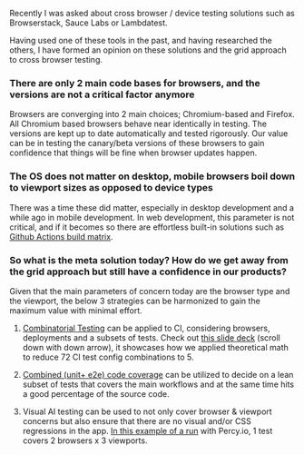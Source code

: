 Recently I was asked about cross browser / device testing solutions such as Browserstack, Sauce Labs or Lambdatest.

Having used one of these tools in the past, and having researched the others, I have formed an opinion on these solutions and the grid approach to cross browser testing.


### There are only 2 main code bases for browsers, and the versions are not a critical factor anymore

Browsers are converging into 2 main choices; Chromium-based and Firefox. All Chromium based browsers behave near identically in testing. The versions are kept up to date automatically and tested rigorously. Our value can be in testing the canary/beta versions of these browsers to gain confidence that things will be fine when browser updates happen.

### The OS does not matter on desktop, mobile browsers boil down to viewport sizes as opposed to device types

There was a time these did matter, especially in desktop development and a while ago in mobile development. In web development, this parameter is not critical, and if it becomes so there are effortless built-in solutions such as [Github Actions build matrix](https://docs.github.com/en/actions/learn-github-actions/managing-complex-workflows#using-a-build-matrix).


### So what is the meta solution today? How do we get away from the grid approach but still have a confidence in our products?

Given that the main parameters of concern today are the browser type and the viewport, the below 3 strategies can be harmonized to gain the maximum value with minimal effort.

1. [Combinatorial Testing](https://github.com/NoriSte/ui-testing-best-practices/blob/master/sections/advanced/combinatorial-testing.md) can be applied to CI, considering browsers, deployments and a subsets of tests. Check out [this slide deck](https://cypress.slides.com/cypress-io/siemens-case-study#/16) (scroll down with down arrow), it showcases how we applied theoretical math to reduce 72 CI test config combinations to 5.

2. [Combined  (unit+ e2e) code coverage](https://dev.to/muratkeremozcan/combined-unit-e2e-code-coverage-case-study-on-a-real-life-system-using-angular-jest-cypress-gitlab-35nk) can be utilized to decide on a lean subset of tests that covers the main workflows and at the same time hits a good percentage of the source code.

3. Visual AI testing can be used to not only cover browser & viewport concerns but also ensure that there are no visual and/or CSS regressions in the app. [In this example of a run](https://cypress.slides.com/cypress-io/siemens-case-study#/6/2) with Percy.io, 1 test covers 2 browsers x  3 viewports.